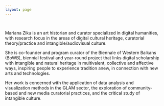 ```yaml
---
layout: page
---
```


<br>

Mariana Ziku is an art historian and curator specialized in digital humanities, with research focus in the areas of digital cultural heritage, curatorial theory/practice and intangible/audiovisual culture.

She is co-founder and program curator of the Biennale of Western Balkans (BoWB), biennial festival and year-round project that links digital scholarship with intangible and natural heritage in multivalent, collective and affective ways, inspiring people to experience tradition anew, in connection with new arts and technologies.

Her work is concerned with the application of data analysis and visualization methods in the GLAM sector, the exploration of community-based and new media curatorial practices, and the critical study of intangible culture.



